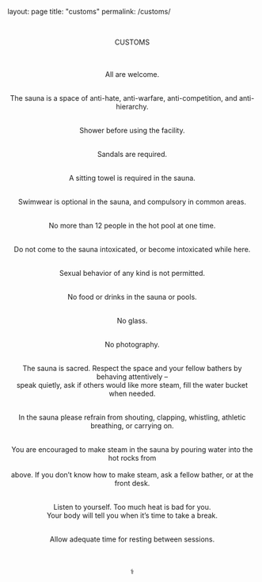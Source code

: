 layout: page
title: "customs"
permalink: /customs/

<!DOCTYPE html>

<font color="">

<html>

<head>

<title>Washington Baths</title>

<link href="app.css" rel="stylesheet" />
</head>

<body><center>

<br>

CUSTOMS<br><br><br>

All are welcome.<br><br>

The sauna is a space of anti-hate, anti-warfare, anti-competition, and anti-hierarchy.<br><br>

Shower before using the facility.<br><br>

Sandals are required.<br><br>

A sitting towel is required in the sauna.<br><br>

Swimwear is optional in the sauna, and compulsory in common areas.<br><br>

No more than 12 people in the hot pool at one time.<br><br>

Do not come to the sauna intoxicated, or become intoxicated while here.<br><br>

Sexual behavior of any kind is not permitted.<br><br>

No food or drinks in the sauna or pools.<br><br>

No glass.<br><br>

No photography.<br><br>

The sauna is sacred. Respect the space and your fellow bathers by behaving attentively – <br>
speak quietly, ask if others would like more steam, fill the water bucket when needed.<br><br>

In the sauna please refrain from shouting, clapping, whistling, athletic breathing, or carrying on.<br><br>

You are encouraged to make steam in the sauna by pouring water into the hot rocks from<br>  
above. If you don’t know how to make steam, ask a fellow bather, or at the front desk.<br><br>

Listen to yourself. Too much heat is bad for you.<br>
Your body will tell you when it’s time to take a break.<br><br>

Allow adequate time for resting between sessions.<br><br><br>

⚕



</body>

</html>
